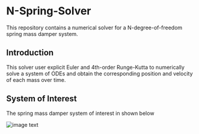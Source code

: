 # N-Spring-Solver

This repository contains a numerical solver for a N-degree-of-freedom spring mass damper system.

## Introduction
This solver user explicit Euler and 4th-order Runge-Kutta to numerically solve a system of ODEs and obtain the corresponding position and velocity of each mass over time. 

## System of Interest 
The spring mass damper system of interest in shown below
 
![image text](https://gist.github.com/assets/92618256/98c6e1ec-8022-4df5-8e01-ff5640465057)
